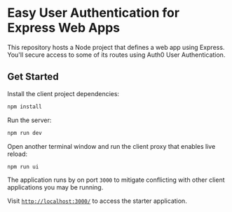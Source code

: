 # Easy User Authentication for Express Web Apps

This repository hosts a Node project that defines a web app using Express. You'll secure access to some of its routes using Auth0 User Authentication.

## Get Started

Install the client project dependencies:

```bash
npm install
```

Run the server:

```bash
npm run dev
```

Open another terminal window and run the client proxy that enables live reload:

```
npm run ui
```

The application runs by on port `3000` to mitigate conflicting with other client applications you may be running.

Visit [`http://localhost:3000/`](http://localhost:3000/) to access the starter application.

